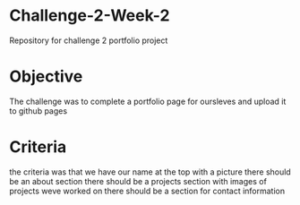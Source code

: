 # Challenge-2-Week-2
Repository for challenge 2 portfolio project

# Objective
The challenge was to complete a portfolio page for oursleves and upload it to github pages

# Criteria
the criteria was that we have our name at the top with a picture
there should be an about section
there should be a projects section with images of projects weve worked on
there should be a section for contact information
